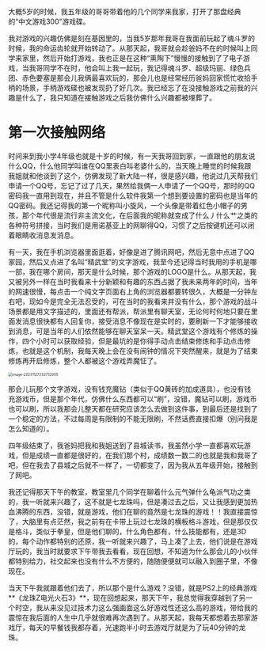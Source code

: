 

大概5岁的时候，我五年级的哥哥带着他的几个同学来我家，打开了那盘经典的“中文游戏300”游戏碟。

我对游戏的兴趣仿佛是刻在基因里的，当我5岁那年我哥在我面前玩起了魂斗罗的时候，我的命运齿轮就开始转动了。从那天起，我哥就会趁爸妈不在的时候叫上同学来家里，然后开始打游戏，我也正是在这种“熏陶下”慢慢的接触到了了电子游戏，当我哥同学不在时，他会叫上我一起玩，我记得魂斗罗、超级玛丽、绿色兵团、赤色要塞是那会儿我俩最喜欢玩的，那会儿也是经常经历爸妈回家慌忙收拾手柄的场景，手柄游戏碟也被发现扔了好几次。我已经忘了在没接触游戏之前我的兴趣是什么了，我只知道在接触游戏之后我仿佛什么兴趣都被埋葬了。

# 第一次接触网络

时间来到我小学4年级也就是十岁的时候，有一天我哥回到家，一直跟他的朋友说什么QQ，什么他同学叫谁在QQ里表白叫老婆什么的，当天晚上睡觉的时候我跟我姐就和他谈到了这个，仿佛发现了新大陆一样，很是感兴趣，他说过几天帮我们申请一个QQ号，忘记了过了几天，果然给我俩一人申请了一个QQ号，那时的QQ密码我一直用到现在，并且不管是什么软件我第一个想到要设置的密码也是当年的QQ密码。我还记得我的第一个昵称叫小旋风，一个头像是带着红色小帽子的男孩，那个年代很是流行非主流文化，在后面我的昵称就变成了什么丿什么艹之类的各种符号拼接，当时我们是用诺基亚上的网聊得QQ，习惯了之后按键机还可以闭着眼睛收消息发消息。

有一天，我在手机浏览器里面逛着，好像是进了腾讯网吧，然后无意中点进了QQ家园，然后又点进了名叫“精武堂”的文字游戏，我至今还记得当时我用的手机是哪一部，我在哪个房间，那天是什么时候，那个游戏的LOGO是什么。从那天起，我又被另外一样在当时我看来十分新颖和有趣的东西占据了我未来两年的时间，当年的网速很慢，每点击一个纯文字页面右上角的浏览器都要转很久，大概是一分钟左右吧，现如今是完全无法忍受的，可在当时的我看来并没有什么，那个游戏的战斗场景都是用文字描述的，里面还有帮派，帮派里有聊天室，无论何时何地只要在里面发消息很快都有人回复你，接受消息不像现在是实时的，要刷新一下才能够接收到消息，可是当年的人们依然能够在聊天室呆一天。精武堂这个游戏有个修炼的操作，四个小时可以获取经验，但是最坑的是你得手动点击结束修炼和手动点击修炼，也就是这个机制，我每天晚上会在没有闹钟的情况下突然醒来，就是为了结束修炼再开启修炼，整个人都被这个游戏弄魔怔了。

<img src="https://rxbby.oss-cn-guangzhou.aliyuncs.com/Picture/image-20231127232732005.png" alt="image-20231127232732005" style="zoom:50%;" />

那会儿玩那个文字游戏，没有钱充魔钻（类似于QQ黄砖的加成道具），也没有钱充游戏币，但是那个年代，仿佛什么东西都可以“刷”，没错，魔钻可以刷，游戏币也可以刷，所以我那会儿整天都在研究应该怎么去做到这件事，到最后还是找到了一个稳定的方法，不过每周是有限制的不能无限刷，不然话费直接扣爆（别问我是怎么知道的）。

四年级结束了，我爸妈把我和我姐送到了县城读书，我虽然小学一直都喜欢玩游戏，但是成绩一直都是很好的，在我们那个村，成绩数一数二的也就是我和我哥了吧，但在我去了县城之后就不一样了，一切都变了，因为我从五年级开始，接触到了网吧。

我还记得那天下午的教室，教室里几个同学在聊着什么元气弹什么龟派气功之类的，我一听就来兴趣了，这不就是七龙珠吗，但是凑过去之后，又让我感到更加热血沸腾的东西，没错，就是游戏，他们在聊的竟然是七龙珠的游戏！！我直接震惊了，大脑里有点茫然，我之前有在卡带上玩过七龙珠的横板格斗游戏，但是那仅仅是格斗，类似于拳皇，但是他们聊的，什么角色都有，什么技能都有，还是3D的，每个动作都特别的还原，我一听就来兴趣了，马上凑了上去，他们说是在游戏厅玩的，我当时就要求下午带我去看看，现在回想，不知道为什么那会儿的小伙伴都特别给力，社交起来也没有什么不方便的，随随便便就可以融入到圈子里，不像现在。

当天下午我就跟着他们去了，所以那个是什么游戏？没错，就是PS2上的经典游戏**《龙珠Z电光火石3》**，现在回想起来，那天下午，我总觉得我穿越到了另一个时空，我从来没见过技术力这么强画面这么好游戏性还这么高的游戏，带给我的震惊在我后面的人生中几乎就很难再次遇到了。从那天起，我每天都想着去那家游戏厅，每天的早餐钱我都存着，光速跑半小时去游戏厅就是为了玩40分钟的龙珠。
